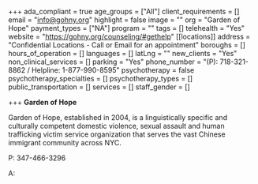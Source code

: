 +++
ada_compliant = true
age_groups = ["All"]
client_requirements = []
email = "info@gohny.org"
highlight = false
image = ""
org = "Garden of Hope"
payment_types = ["NA"]
program = ""
tags = []
telehealth = "Yes"
website = "https://gohny.org/counseling/#gethelp"
[[locations]]
address = "Confidential Locations - Call or Email for an appointment"
boroughs = []
hours_of_operation = []
languages = []
latLng = ""
new_clients = "Yes"
non_clinical_services = []
parking = "Yes"
phone_number = "(P): 718-321-8862 / Helpline: 1-877-990-8595"
psychotherapy = false
psychotherapy_specialties = []
psychotherapy_types = []
public_transportation = []
services = []
staff_gender = []

+++
**Garden of Hope**

Garden of Hope, established in 2004, is a linguistically specific and culturally competent domestic violence, sexual assault and human trafficking victim service organization that serves the vast Chinese immigrant community across NYC.

P: 347-466-3296

A: 